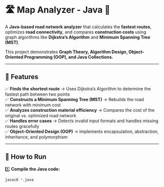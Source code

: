 # 🛣️ Map Analyzer - Java 🚀  

A **Java-based road network analyzer** that calculates the **fastest routes**, optimizes **road connectivity**, and compares **construction costs** using graph algorithms like **Dijkstra’s Algorithm** and **Minimum Spanning Tree (MST)**.

This project demonstrates **Graph Theory, Algorithm Design, Object-Oriented Programming (OOP), and Java Collections.**  

---

## 📌 Features  
✅ **Finds the shortest route** → Uses Dijkstra’s Algorithm to determine the fastest path between two points  
✅ **Constructs a Minimum Spanning Tree (MST)** → Rebuilds the road network with minimum cost  
✅ **Analyzes construction material efficiency** → Compares the cost of the original vs. optimized road network  
✅ **Handles error cases** → Detects invalid input formats and handles missing routes gracefully  
✅ **Object-Oriented Design (OOP)** → Implements encapsulation, abstraction, inheritance, and polymorphism  

---

## 🚀 How to Run  
1️⃣ **Compile the Java code:**  
```bash
javac8 *.java

